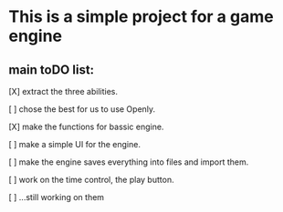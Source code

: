 # This is a simple project for a game engine

## main toDO list:

[X] extract the three abilities.

[ ] chose the best for us to use Openly.

[X] make the functions for bassic engine.

[ ] make a simple UI for the engine.

[ ] make the engine saves everything into files and import them.

[ ] work on the time control, the play button.

[ ] ...still working on them
